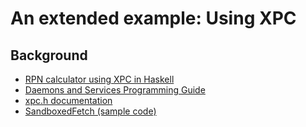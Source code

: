 # An extended example: Using XPC


## Background


- [ RPN calculator using XPC in Haskell](https://github.com/cbarrett/XPC-Calc)
- [
  Daemons and Services Programming Guide](http://developer.apple.com/library/mac/#documentation/MacOSX/Conceptual/BPSystemStartup/Chapters/Introduction.html)
- [
  xpc.h documentation](http://developer.apple.com/library/mac/#documentation/System/Reference/XPCServicesFW/xpc_h/)
- [
  SandboxedFetch (sample code)](http://developer.apple.com/library/mac/#samplecode/SandboxedFetch/Introduction/Intro.html)
